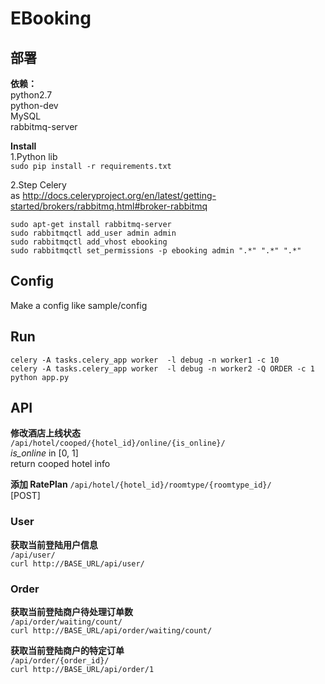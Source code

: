 # EBooking

## 部署
**依赖：**  
python2.7  
python-dev  
MySQL  
rabbitmq-server  

**Install**  
1.Python lib  
``sudo pip install -r requirements.txt``  

2.Step Celery  
as http://docs.celeryproject.org/en/latest/getting-started/brokers/rabbitmq.html#broker-rabbitmq  

``sudo apt-get install rabbitmq-server``  
``sudo rabbitmqctl add_user admin admin``  
``sudo rabbitmqctl add_vhost ebooking``  
``sudo rabbitmqctl set_permissions -p ebooking admin ".*" ".*" ".*"``  

## Config  
Make a config like sample/config


## Run  
``celery -A tasks.celery_app worker  -l debug -n worker1 -c 10 ``  
``celery -A tasks.celery_app worker  -l debug -n worker2 -Q ORDER -c 1 ``  
``python app.py``  

## API  
**修改酒店上线状态**  
``/api/hotel/cooped/{hotel_id}/online/{is_online}/``  
*is_online* in [0, 1]  
return cooped hotel info  

**添加 RatePlan**
``/api/hotel/{hotel_id}/roomtype/{roomtype_id}/``  
[POST]  


### User
**获取当前登陆用户信息**  
``/api/user/``  
``curl http://BASE_URL/api/user/``  

### Order
**获取当前登陆商户待处理订单数**  
``/api/order/waiting/count/``  
``curl http://BASE_URL/api/order/waiting/count/``  

**获取当前登陆商户的特定订单**  
``/api/order/{order_id}/``  
``curl http://BASE_URL/api/order/1``  
